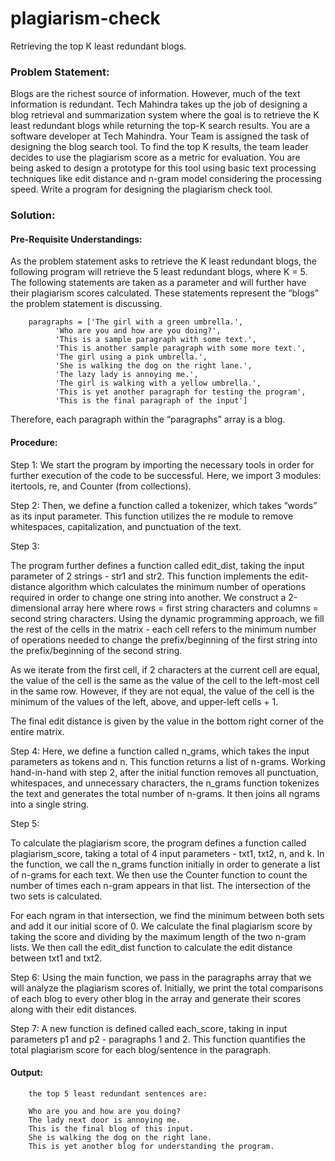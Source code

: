 # plagiarism-check
Retrieving the top K least redundant blogs.

### Problem Statement:

Blogs are the richest source of information. However, much of the text information is redundant. Tech Mahindra takes up the job of designing a blog retrieval and summarization system where the goal is to retrieve the K least redundant blogs while returning the top-K search results. You are a software developer at Tech Mahindra. Your Team is assigned the task of designing the blog search tool. To find the top K results, the team leader decides to use the plagiarism score as a metric for evaluation.  You are being asked to design a prototype for this tool using basic text processing techniques like edit distance and n-gram model considering the processing speed. Write a program for designing the plagiarism check tool. 


### Solution:

#### Pre-Requisite Understandings:

As the problem statement asks to retrieve the K least redundant blogs, the following program will retrieve the 5 least redundant blogs, where K = 5.
The following statements are taken as a parameter and will further have their plagiarism scores calculated. These statements represent the “blogs” the problem statement is discussing. 

		paragraphs = ['The girl with a green umbrella.',
			  'Who are you and how are you doing?',
			  'This is a sample paragraph with some text.',
			  'This is another sample paragraph with some more text.',
			  'The girl using a pink umbrella.',
			  'She is walking the dog on the right lane.',
			  'The lazy lady is annoying me.',
			  'The girl is walking with a yellow umbrella.',
			  'This is yet another paragraph for testing the program',
			  'This is the final paragraph of the input']

	
Therefore, each paragraph within the “paragraphs” array is a blog.

#### Procedure:

Step 1: We start the program by importing the necessary tools in order for further execution of the code to be successful. Here, we import 3 modules: itertools, re, and Counter (from collections). 

Step 2: Then, we define a function called a tokenizer, which takes “words” as its input parameter. This function utilizes the re module to remove whitespaces, capitalization, and punctuation of the text. 

Step 3:

The program further defines a function called edit_dist, taking the input parameter of 2 strings - str1 and str2. This function implements the edit-distance algorithm which calculates the minimum number of operations required in order to change one string into another. We construct a 2-dimensional array here where rows = first string characters and columns = second string characters. Using the dynamic programming approach, we fill the rest of the cells in the matrix - each cell refers to the minimum number of operations needed to change the prefix/beginning of the first string into the prefix/beginning of the second string. 

As we iterate from the first cell, if 2 characters at the current cell are equal, the value of the cell is the same as the value of the cell to the left-most cell in the same row. However, if they are not equal, the value of the cell is the minimum of the values of the left, above, and upper-left cells + 1. 

The final edit distance is given by the value in the bottom right corner of the entire matrix. 

Step 4: Here, we define a function called n_grams, which takes the input parameters as tokens and n. This function returns a list of n-grams. Working hand-in-hand with step 2, after the initial function removes all punctuation, whitespaces, and unnecessary characters, the n_grams function tokenizes the text and generates the total number of n-grams. It then joins all ngrams into a single string. 

Step 5: 

To calculate the plagiarism score, the program defines a function called plagiarism_score, taking a total of 4 input parameters - txt1, txt2, n, and k. In the function, we call the n_grams function initially in order to generate a list of n-grams for each text. We then use the Counter function to count the number of times each n-gram appears in that list. The intersection of the two sets is calculated.

For each ngram in that intersection, we find the minimum between both sets and add it our initial score of 0. We calculate the final plagiarism score by taking the score and dividing by the maximum length of the two n-gram lists. We then call the edit_dist function to calculate the edit distance between txt1 and txt2. 

Step 6: Using the main function, we pass in the paragraphs array that we will analyze the plagiarism scores of. Initially, we print the total comparisons of each blog to every other blog in the array and generate their scores along with their edit distances.

Step 7:  A new function is defined called each_score, taking in input parameters p1 and p2 - paragraphs 1 and 2. This function quantifies the total plagiarism score for each blog/sentence in the paragraph.

#### Output:

		the top 5 least redundant sentences are:

		Who are you and how are you doing?
		The lady next door is annoying me.
		This is the final blog of this input.
		She is walking the dog on the right lane.
		This is yet another blog for understanding the program.
















